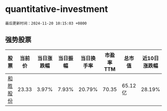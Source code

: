 # quantitative-investment

`最后更新时间：2024-11-20 10:15:03 +0800`

## 强势股票

|股票|当前价|当日涨跌幅|当日振幅|当日换手率|市盈率TTM|总市值|近10日涨跌幅|
|----|----|----|----|----|----|----|----|
|[和胜股份](https://xueqiu.com/S/SZ002824)|23.33|3.97%|7.93%|20.79%|70.35|65.12亿|28.19%|
